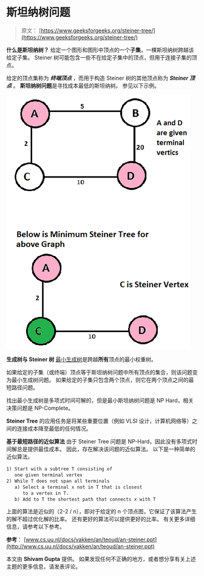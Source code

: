 # 斯坦纳树问题

> 原文： [https://www.geeksforgeeks.org/steiner-tree/](https://www.geeksforgeeks.org/steiner-tree/)

**什么是斯坦纳树？**
给定一个图形和图形中顶点的一个**子集**，一棵斯坦纳树跨越该给定子集。 Steiner 树可能包含一些不在给定子集中的顶点，但用于连接子集的顶点。

给定的顶点集称为 ***终端顶点*** ，而用于构造 Steiner 树的其他顶点称为 ***Steiner 顶点*** 。
 **斯坦纳树问题**是寻找成本最低的斯坦纳树。 参见以下示例。

![steiner](img/304ba7c024b1cd8f9362d64978cf3fde.png)

**生成树与 Steiner 树**
[最小生成树](https://www.geeksforgeeks.org/greedy-algorithms-set-2-kruskals-minimum-spanning-tree-mst/)是跨越**所有**顶点的最小权重树。

如果给定的子集（或终端）顶点等于斯坦纳树问题中所有顶点的集合，则该问题变为最小生成树问题。 如果给定的子集只包含两个顶点，则它在两个顶点之间的最短路径问题。

找出最小生成树是多项式时间可解的，但是最小斯坦纳树问题是 NP Hard，相关决策问题是 NP-Complete。

**Steiner Tree**
的应用任务是将某些重要位置（例如 VLSI 设计，计算机网络等）之间的连接成本降至最低的任何情况。

**基于最短路径的近似算法**
由于 Steiner Tree 问题是 NP-Hard，因此没有多项式时间解总是提供最佳成本。 因此，存在解决该问题的近似算法。 以下是一种简单的近似算法。

```
1) Start with a subtree T consisting of 
   one given terminal vertex
2) While T does not span all terminals
   a) Select a terminal x not in T that is closest 
      to a vertex in T.
   b) Add to T the shortest path that connects x with T

```

上面的算法是近似的（2-2 / n），即对于给定的 n 个顶点图，它保证了该算法产生的解不超过优化解的比率。 还有更好的算法可以提供更好的比率。 有关更多详细信息，请参考以下参考。

**参考**：
[www.cs.uu.nl/docs/vakken/an/teoud/an-steiner.ppt](http://www.cs.uu.nl/docs/vakken/an/teoud/an-steiner.ppt)

本文由 **Shivam Gupta** 提供。 如果发现任何不正确的地方，或者想分享有关上述主题的更多信息，请发表评论。

